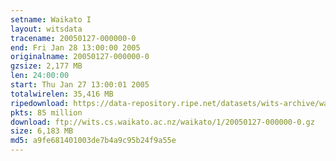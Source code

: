 ```yaml
---
setname: Waikato I
layout: witsdata
tracename: 20050127-000000-0
end: Fri Jan 28 13:00:00 2005
originalname: 20050127-000000-0
gzsize: 2,177 MB
len: 24:00:00
start: Thu Jan 27 13:00:01 2005
totalwirelen: 35,416 MB
ripedownload: https://data-repository.ripe.net/datasets/wits-archive/waikato/1/20050127-000000-0.gz
pkts: 85 million
download: ftp://wits.cs.waikato.ac.nz/waikato/1/20050127-000000-0.gz
size: 6,183 MB
md5: a9fe681401003de7b4a9c95b24f9a55e
---
```

